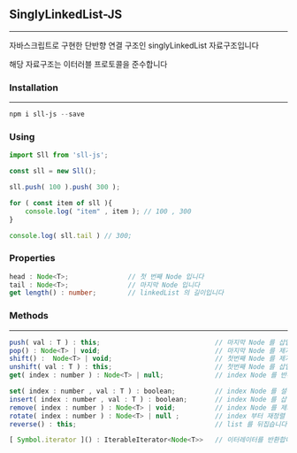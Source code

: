 ## SinglyLinkedList-JS

---

자바스크립트로 구현한 단반향 연결 구조인 singlyLinkedList 자료구조입니다


해당 자료구조는 이터러블 프로토콜을 준수합니다

### Installation

---

````powershell
npm i sll-js --save
````

### Using

````javascript
import Sll from 'sll-js';

const sll = new Sll();

sll.push( 100 ).push( 300 );

for ( const item of sll ){
    console.log( "item" , item ); // 100 , 300
}

console.log( sll.tail ) // 300;
````

### Properties

````typescript
head : Node<T>;               // 첫 번째 Node 입니다
tail : Node<T>;               // 마지막 Node 입니다
get length() : number;        // linkedList 의 길이입니다
````

### Methods

---

````javascript
push( val : T ) : this;                             // 마지막 Node 를 삽입합니다
pop() : Node<T> | void;                             // 마지막 Node 를 제거합니다
shift() :  Node<T> | void;                          // 첫번째 Node 를 제거합니다
unshift( val : T ) : this;                          // 첫번째 Node 를 삽입합니다
get( index : number ) : Node<T> | null;             // index Node 를 반환합니다

set( index : number , val : T ) : boolean;          // index Node 를 설정합니다
insert( index : number , val : T ) : boolean;       // index Node 를 삽입합니다
remove( index : number ) : Node<T> | void;          // index Node 를 제거합니다
rotate( index : number ) : Node<T> | null ;         // index 부터 재정렬 후 index Node 를 반환합니다
reverse() : this;                                   // list 를 뒤집습니다

[ Symbol.iterator ]() : IterableIterator<Node<T>>   // 이터레이터를 반환합니다
````




